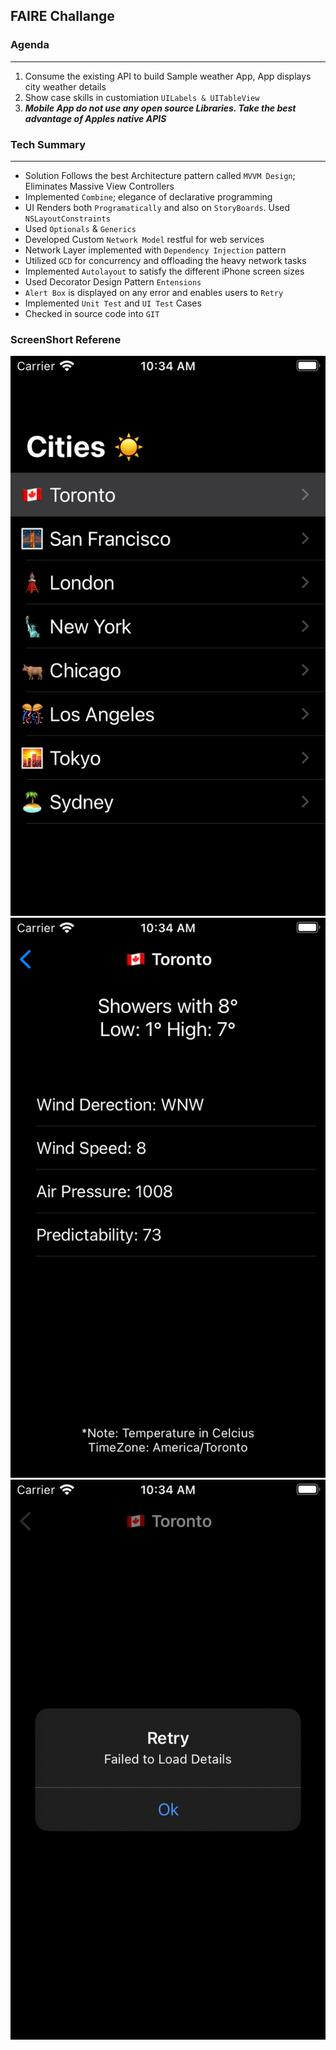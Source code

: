 ## FAIRE Challange

### Agenda
---
1. Consume the existing API to build Sample weather App, App displays city weather details
2. Show case skills in customiation `UILabels & UITableView`
3. ***Mobile App do not use any open source Libraries. Take the best advantage of Apples native APIS***

### Tech Summary 
---
* Solution Follows the best Architecture pattern called `MVVM Design`; Eliminates Massive View Controllers
* Implemented `Combine`; elegance of declarative programming
* UI Renders both `Programatically` and also on `StoryBoards`. Used `NSLayoutConstraints`
* Used `Optionals` & `Generics`
* Developed Custom `Network Model` restful for web services 
* Network Layer implemented with `Dependency Injection` pattern
* Utilized `GCD` for concurrency and offloading the heavy network tasks
* Implemented `Autolayout` to satisfy the different iPhone screen sizes
* Used Decorator Design Pattern `Entensions`
* `Alert Box` is displayed on any error and enables users to `Retry`
* Implemented `Unit Test` and `UI Test` Cases
* Checked in source code into `GIT`

### ScreenShort Referene
![](https://github.com/nithinyell/FAIRE/blob/main/Faire/Simulator%20Screen%20Shot%20-%20iPod%20touch%20(7th%20generation)%20-%202022-04-10%20at%2010.34.02.png)
![](https://github.com/nithinyell/FAIRE/blob/main/Faire/Simulator%20Screen%20Shot%20-%20iPod%20touch%20(7th%20generation)%20-%202022-04-10%20at%2010.34.07.png)
![](https://github.com/nithinyell/FAIRE/blob/main/Faire/Simulator%20Screen%20Shot%20-%20iPod%20touch%20(7th%20generation)%20-%202022-04-10%20at%2010.34.29.png)
